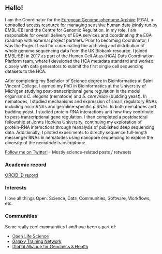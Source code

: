 ## Hello!

I am the Coordinator for the [European Genome-phenome Archive](https://ega-archive.org/) (EGA), a controlled access resource for managing sensitive human data jointly run by EMBL-EBI and the Centre for Genomic Regulation. In my role, I am responsible for overall delivery of EGA services and coordinating the EGA roadmap with external project partners. Prior to becoming Coordinator, I was the Project Lead for coordinating the archiving and distribution of whole genome sequencing data from the UK Biobank resource. I joined EMBL-EBI in 2017 as part of the Human Cell Atlas (HCA) Data Coordination Platform team, where I developed the HCA metadata standard and worked closely with data generators to submit the first single cell sequencing datasets to the HCA.

After completing my Bachelor of Science degree in Bioinformatics at Saint Vincent College, I earned my PhD in Bioinformatics at the University of Michigan studying post-transcriptional gene regulation in the model organisms _C. elegans_ (nematode) and _S. cerevisiae_ (budding yeast). In nematodes, I studied mechanisms and expression of small, regulatory RNAs including microRNAs and germline-specific piRNAs. In both nematodes and budding yeast, I studied protein-RNA interactions and how they contribute to post-transcriptional gene regulation. I then completed a postdoctoral fellowship at Johns Hopkins University, continuing my exploration of protein-RNA interactions through reanalysis of published deep sequencing data. Additionally, I piloted experiments to directly sequence full-length messenger RNAs in nematodes using nanopore sequencing to explore the diversity of the nematode transcriptome.

[Follow me on Twitter!](https://twitter.com/MalloryFreeberg) - Mostly science-related posts / retweets

### Academic record

[ORCID ID record](https://orcid.org/0000-0003-2949-3921)

### Interests

I love all things Open: Science, Data, Communities, Software, Workflows, etc.

### Communities

Some really cool communities I am/have been a part of:

* [Open Life Science](https://openlifesci.org/)
* [Galaxy Training Network](https://training.galaxyproject.org/)
* [Global Alliance for Genomics & Health](https://www.ga4gh.org/)
